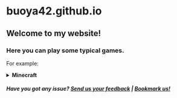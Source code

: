 # buoya42.github.io
## Welcome to my website!
### Here you can play some typical games.
For example:
</br>
<details>
<summary>
  <strong>Minecraft</strong>
</summary>
+ <a href="https://buoya42.github.io/minecraft/1.2.6/index.html">1.2.6</a>
</br>
+ <a href="https://buoya42.github.io/minecraft/1.3/index.html">1.3</a>
</br>
+ <a href="https://buoya42.github.io/minecraft/1.5.2.html">1.5.2</a>
</br>
+ <a href="https://buoya42.github.io/minecraft/1.8/index.html">1.8</a>
</br>
+ <a href="https://buoya42.github.io/minecraft/1.8%20international/index.html">1.8 International</a>
</details>


<h5>Have you got any issue? <a href="https://github.com/buoya42/buoya42.github.io/issues">Send us your feedback</a> | <a href="javascript:bookmarkSite('buoya42', window.location)">Bookmark us!</a></h5>
  <!-- COMING SOON! -->
